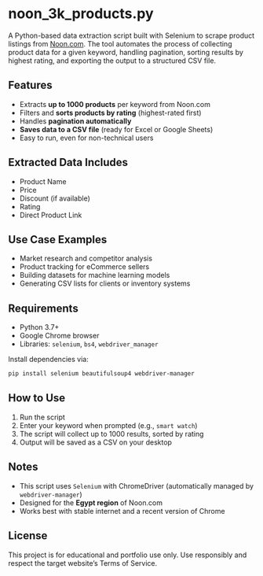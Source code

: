 # noon_3k_products.py


A Python-based data extraction script built with Selenium to scrape product listings from [Noon.com](https://www.noon.com/).
The tool automates the process of collecting product data for a given keyword, handling pagination, sorting results by highest rating, and exporting the output to a structured CSV file.

## Features

* Extracts **up to 1000 products** per keyword from Noon.com
* Filters and **sorts products by rating** (highest-rated first)
* Handles **pagination automatically**
* **Saves data to a CSV file** (ready for Excel or Google Sheets)
* Easy to run, even for non-technical users

## Extracted Data Includes

* Product Name
* Price
* Discount (if available)
* Rating
* Direct Product Link

## Use Case Examples

* Market research and competitor analysis
* Product tracking for eCommerce sellers
* Building datasets for machine learning models
* Generating CSV lists for clients or inventory systems

## Requirements

* Python 3.7+
* Google Chrome browser
* Libraries: `selenium`, `bs4`, `webdriver_manager`

Install dependencies via:

```bash
pip install selenium beautifulsoup4 webdriver-manager
```

## How to Use

1. Run the script
2. Enter your keyword when prompted (e.g., `smart watch`)
3. The script will collect up to 1000 results, sorted by rating
4. Output will be saved as a CSV on your desktop

## Notes

* This script uses `Selenium` with ChromeDriver (automatically managed by `webdriver-manager`)
* Designed for the **Egypt region** of Noon.com
* Works best with stable internet and a recent version of Chrome

## License

This project is for educational and portfolio use only. Use responsibly and respect the target website’s Terms of Service.

